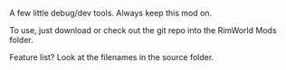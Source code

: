 A few little debug/dev tools. Always keep this mod on.

To use, just download or check out the git repo into the RimWorld Mods folder.

Feature list? Look at the filenames in the source folder.